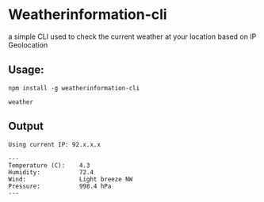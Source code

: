 # Weatherinformation-cli

a simple CLI used to check the current weather at your location based on IP Geolocation

## Usage:

```
npm install -g weatherinformation-cli

weather
```

## Output

```
Using current IP: 92.x.x.x

---
Temperature (C):    4.3
Humidity:           72.4
Wind:               Light breeze NW
Pressure:           998.4 hPa
---
```
